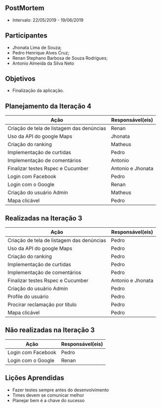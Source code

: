 ## PostMortem
* Intervalo: 22/05/2019 - 19/06/2019
## Participantes
  * Jhonata Lima de Souza;
  * Pedro Henrique Alves Cruz;
  * Renan Stephano Barbosa de Souza Rodrigues;
  * Antonio Almeida da Silva Neto

## Objetivos
* Finalização da aplicação.
## Planejamento da Iteração 4
| Ação | Responsável(eis) |
|----------|----------|
| Criação de tela de listagem das denúncias | Renan |
| Uso da API do google Maps | Jhonata |
| Criação do ranking | Matheus |
| Implementação de curtidas | Pedro |
| Implementação de comentários | Antonio |
| Finalizar testes Rspec e Cucumber | Antonio e Jhonata |
| Login com Facebook | Pedro |
| Login com o Google | Renan |
| Criação do usuário Admin | Matheus |
| Mapa clicável | Pedro |
## Realizadas na Iteração 3
| Ação | Responsável(eis) |
|----------|----------|
| Criação de tela de listagem das denúncias | Pedro |
| Uso da API do google Maps | Pedro |
| Criação do ranking | Pedro |
| Implementação de curtidas | Pedro |
| Implementação de comentários | Pedro |
| Finalizar testes Rspec e Cucumber | Antonio e Jhonata |
| Criação do usuário Admin | Pedro |
| Profile do usuário | Pedro |
| Procirar reclamação por título | Pedro |
| Mapa clicável | Pedro |
## Não realizadas na Iteração 3
| Ação | Responsável(eis) |
|----------|----------|
| Login com Facebook | Pedro |
| Login com o Google | Renan |


## Lições Aprendidas
* Fazer testes sempre antes do desenvolvimento
* Times devem se comunicar melhor
* Planejar bem é a chave do sucesso

